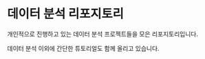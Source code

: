 # 데이터 분석 리포지토리



개인적으로 진행하고 있는 데이터 분석 프로젝트들을 모은 리포지토리입니다.    

데이터 분석 이외에 간단한 튜토리얼도 함께 올리고 있습니다.    
